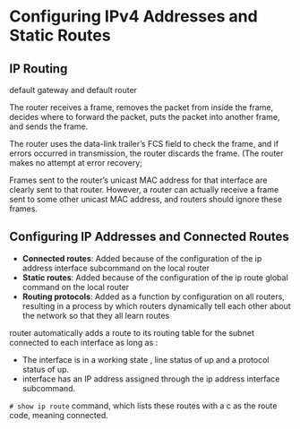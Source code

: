 # Configuring IPv4 Addresses and Static Routes

## IP Routing
default gateway and default router

The router receives a frame, removes the packet from inside the frame, decides where to forward the packet, puts the packet into another frame, and sends the frame.

The router uses the data-link trailer’s FCS field to check the frame, and if errors occurred in transmission, the
router discards the frame. (The router makes no attempt at error recovery;

Frames sent to the router’s unicast MAC address for that interface are clearly sent to that router. However, a router can actually receive a frame sent to some other unicast MAC address, and routers should ignore these frames.

## Configuring IP Addresses and Connected Routes
* <b>Connected routes</b>: Added because of the configuration of the ip address interface subcommand on the local router 
* <b>Static routes</b>: Added because of the configuration of the ip route global command on the local router 
* <b>Routing protocols</b>: Added as a function by configuration on all routers, resulting in a process by which routers dynamically tell each other about the network so that they all learn routes


router automatically adds a route to its routing table for the subnet connected to each interface as long as :
* The interface is in a working state , line status of up and a protocol status of up.
*  interface has an IP address assigned through the ip address interface subcommand.

<code># show ip route</code> command, which lists these routes with a c as the route code, meaning connected.